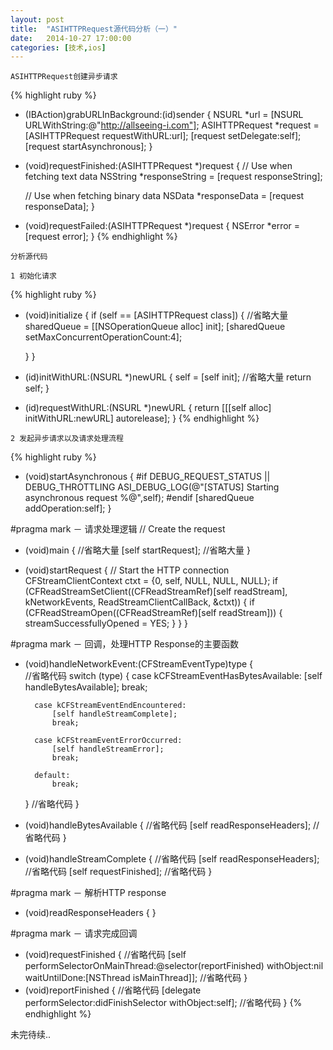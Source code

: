 ```yaml
---
layout: post
title:  "ASIHTTPRequest源代码分析（一）"
date:   2014-10-27 17:00:00
categories: [技术,ios]
---
```


`ASIHTTPRequest创建异步请求`

{% highlight ruby %}
- (IBAction)grabURLInBackground:(id)sender
{
    NSURL *url = [NSURL URLWithString:@"http://allseeing-i.com"];
    ASIHTTPRequest *request = [ASIHTTPRequest requestWithURL:url];
    [request setDelegate:self];
    [request startAsynchronous];
}

- (void)requestFinished:(ASIHTTPRequest *)request
{
    // Use when fetching text data
    NSString *responseString = [request responseString];
    
    // Use when fetching binary data
    NSData *responseData = [request responseData];
}

- (void)requestFailed:(ASIHTTPRequest *)request
{
    NSError *error = [request error];
}
{% endhighlight %}


`分析源代码`

`1 初始化请求`

{% highlight ruby %}
+ (void)initialize
{
	if (self == [ASIHTTPRequest class]) {
	//省略大量
	sharedQueue = [[NSOperationQueue alloc] init];
	[sharedQueue setMaxConcurrentOperationCount:4];

	}
}

- (id)initWithURL:(NSURL *)newURL
{
	self = [self init];
	//省略大量
	return self;
}

+ (id)requestWithURL:(NSURL *)newURL
{
	return [[[self alloc] initWithURL:newURL] autorelease];
}
{% endhighlight %}

`2 发起异步请求以及请求处理流程`

{% highlight ruby %}
- (void)startAsynchronous
{
#if DEBUG_REQUEST_STATUS || DEBUG_THROTTLING
ASI_DEBUG_LOG(@"[STATUS] Starting asynchronous request %@",self);
#endif
    [sharedQueue addOperation:self];
}

#pragma mark － 请求处理逻辑
// Create the request
- (void)main
{
	//省略大量
	[self startRequest];
	//省略大量
}

- (void)startRequest
{
   	// Start the HTTP connection
	CFStreamClientContext ctxt = {0, self, NULL, NULL, NULL};
    	if (CFReadStreamSetClient((CFReadStreamRef)[self readStream], kNetworkEvents, ReadStreamClientCallBack, &ctxt)) {
		if (CFReadStreamOpen((CFReadStreamRef)[self readStream])) {
			streamSuccessfullyOpened = YES;
		}
	}
}

#pragma mark － 回调，处理HTTP Response的主要函数 
- (void)handleNetworkEvent:(CFStreamEventType)type
{	
	//省略代码
    switch (type) {
        case kCFStreamEventHasBytesAvailable:
            [self handleBytesAvailable];
            break;
            
        case kCFStreamEventEndEncountered:
            [self handleStreamComplete];
            break;
            
        case kCFStreamEventErrorOccurred:
            [self handleStreamError];
            break;
            
        default:
            break;
    }
	//省略代码
}

- (void)handleBytesAvailable
{
	//省略代码
	[self readResponseHeaders];
	//省略代码
}

- (void)handleStreamComplete
{
	//省略代码
	[self readResponseHeaders];
	//省略代码
	[self requestFinished];
	//省略代码
}

#pragma mark － 解析HTTP response
- (void)readResponseHeaders
{
}

#pragma mark － 请求完成回调
- (void)requestFinished
{
	//省略代码
	[self performSelectorOnMainThread:@selector(reportFinished) withObject:nil waitUntilDone:[NSThread isMainThread]];
	//省略代码
}
- (void)reportFinished
{
	//省略代码
	[delegate performSelector:didFinishSelector withObject:self];
	//省略代码
}
{% endhighlight %}

未完待续..
